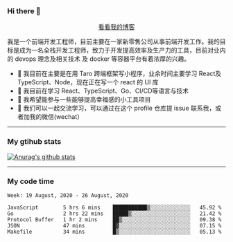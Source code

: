 ### Hi there 👋

<p align="center">
  <a href="https://real-jacket.github.io/">看看我的博客</a>
</p>

我是一个前端开发工程师，目前主要在一家新零售公司从事前端开发工作。我的目标是成为一名全栈开发工程师，致力于开发提高效率及生产力的工具，目前对业内的 devops 理念及相关技术 及 docker 等容器平台有着浓厚的兴趣。

- 🔭 我目前在主要是在用 Taro 跨端框架写小程序，业余时间主要学习 React及 TypeScript、Node，现在正在写一个 react 的 UI 库 
- 🌱 我目前在学习 React、TypeScript、Go、CI/CD等语言与技术
- 👯 我希望能参与一些能够提高幸福感的小工具项目
- 💬 我们可以一起交流学习，可以通过在这个 profile 仓库提 issue 联系我，或者加我的微信(wechat）

***

### My gtihub stats

[![Anurag's github stats](https://github-readme-stats.vercel.app/api?username=real-jacket)](https://github.com/anuraghazra/github-readme-stats)

***

### My code time

<!--START_SECTION:waka-->
```text
Week: 19 August, 2020 - 26 August, 2020

JavaScript        5 hrs 6 mins    ███████████▒░░░░░░░░░░░░░   45.92 % 
Go                2 hrs 22 mins   █████▒░░░░░░░░░░░░░░░░░░░   21.42 % 
Protocol Buffer   1 hr 2 mins     ██▒░░░░░░░░░░░░░░░░░░░░░░   09.38 % 
JSON              47 mins         █▓░░░░░░░░░░░░░░░░░░░░░░░   07.15 % 
Makefile          34 mins         █▒░░░░░░░░░░░░░░░░░░░░░░░   05.13 % 
```
<!--END_SECTION:waka-->
